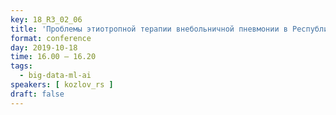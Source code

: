 ```yaml
---
key: 18_R3_02_06
title: 'Проблемы этиотропной терапии внебольничной пневмонии в Республике Башкортостан'
format: conference
day: 2019-10-18
time: 16.00 – 16.20
tags:
  - big-data-ml-ai
speakers: [ kozlov_rs ]
draft: false
---
```

